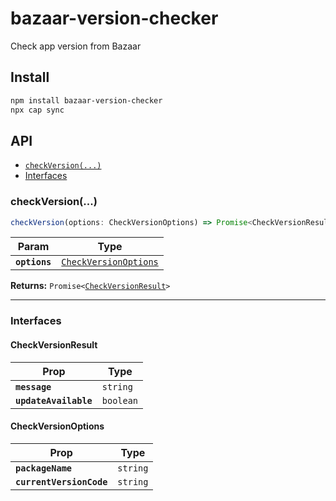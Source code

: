 # bazaar-version-checker

Check app version from Bazaar

## Install

```bash
npm install bazaar-version-checker
npx cap sync
```

## API

<docgen-index>

* [`checkVersion(...)`](#checkversion)
* [Interfaces](#interfaces)

</docgen-index>

<docgen-api>
<!--Update the source file JSDoc comments and rerun docgen to update the docs below-->

### checkVersion(...)

```typescript
checkVersion(options: CheckVersionOptions) => Promise<CheckVersionResult>
```

| Param         | Type                                                                |
| ------------- | ------------------------------------------------------------------- |
| **`options`** | <code><a href="#checkversionoptions">CheckVersionOptions</a></code> |

**Returns:** <code>Promise&lt;<a href="#checkversionresult">CheckVersionResult</a>&gt;</code>

--------------------


### Interfaces


#### CheckVersionResult

| Prop                  | Type                 |
| --------------------- | -------------------- |
| **`message`**         | <code>string</code>  |
| **`updateAvailable`** | <code>boolean</code> |


#### CheckVersionOptions

| Prop                     | Type                |
| ------------------------ | ------------------- |
| **`packageName`**        | <code>string</code> |
| **`currentVersionCode`** | <code>string</code> |

</docgen-api>
